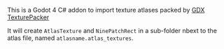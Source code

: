 This is a Godot 4 C# addon to import texture atlases packed by [GDX TexturePacker](https://github.com/crashinvaders/gdx-texture-packer-gui)

It will create `AtlasTexture` and `NinePatchRect` in a sub-folder nbext to the atlas file, named `atlasname.atlas_textures`.
